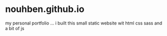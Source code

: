 # nouhben.github.io
my personal portfolio ...
i built this small static website wit html css sass and a bit of js
